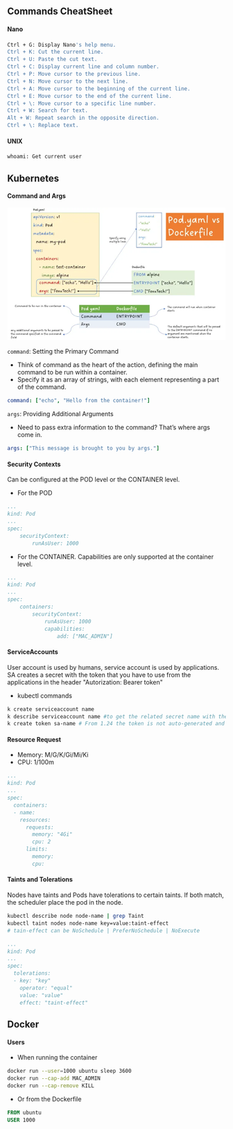 ## Commands CheatSheet
#### Nano
```bash
Ctrl + G: Display Nano's help menu.
Ctrl + K: Cut the current line.
Ctrl + U: Paste the cut text.
Ctrl + C: Display current line and column number.
Ctrl + P: Move cursor to the previous line.
Ctrl + N: Move cursor to the next line.
Ctrl + A: Move cursor to the beginning of the current line.
Ctrl + E: Move cursor to the end of the current line.
Ctrl + \: Move cursor to a specific line number.
Ctrl + W: Search for text.
Alt + W: Repeat search in the opposite direction.
Ctrl + \: Replace text.
```
#### UNIX
```bash
whoami: Get current user
```

## Kubernetes
#### Command and Args

![commands](img/command.webp)

`command`: Setting the Primary Command
- Think of command as the heart of the action, defining the main command to be run within a container.
- Specify it as an array of strings, with each element representing a part of the command.
```yaml
command: ["echo", "Hello from the container!"]
```
`args`: Providing Additional Arguments
- Need to pass extra information to the command? That’s where args come in.
```yaml
args: ["This message is brought to you by args."]
```
#### Security Contexts
Can be configured at the POD level or the CONTAINER level.
- For the POD
```yaml
...
kind: Pod
...
spec:
    securityContext:
        runAsUser: 1000
```
- For the CONTAINER. Capabilities are only supported at the container level.
```yaml
...
kind: Pod
...
spec:
    containers:
        securityContext:
            runAsUser: 1000
            capabilities: 
                add: ["MAC_ADMIN"]
```
#### ServiceAccounts
User account is used by humans, service account is used by applications.
SA creates a secret with the token that you have to use from the applications in the header "Autorization: Bearer token"
- kubectl commands
```bash
k create serviceaccount name
k describe serviceaccount name #to get the related secret name with the token
k create token sa-name # From 1.24 the token is not auto-generated and now is time bound
```
#### Resource Request
- Memory: M/G/K/Gi/Mi/Ki
- CPU: 1/100m
```yaml
...
kind: Pod
...
spec:
  containers:
  - name:
    resources:
      requests:
        memory: "4Gi"
        cpu: 2
      limits:
        memory:
        cpu:
```

#### Taints and Tolerations
Nodes have taints and Pods have tolerations to certain taints. 
If both match, the scheduler place the pod in the node.
```bash
kubectl describe node node-name | grep Taint
kubectl taint nodes node-name key=value:taint-effect
# tain-effect can be NoSchedule | PreferNoSchedule | NoExecute
```
```yaml
...
kind: Pod
...
spec:
  tolerations:
  - key: "key"
    operator: "equal"
    value: "value"
    effect: "taint-effect"
```

## Docker
#### Users
- When running the container
```bash
docker run --user=1000 ubuntu sleep 3600
docker run --cap-add MAC_ADMIN
docker run --cap-remove KILL
```
- Or from the Dockerfile
```dockerfile
FROM ubuntu
USER 1000
```